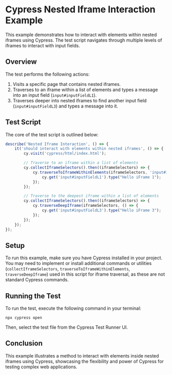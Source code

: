 
# Cypress Nested Iframe Interaction Example

This example demonstrates how to interact with elements within nested iframes using Cypress. The test script navigates through multiple levels of iframes to interact with input fields.

## Overview

The test performs the following actions:

1. Visits a specific page that contains nested iframes.
2. Traverses to an iframe within a list of elements and types a message into an input field (`input#inputFieldL1`).
3. Traverses deeper into nested iframes to find another input field (`input#inputFieldL3`) and types a message into it.

## Test Script

The core of the test script is outlined below:

```javascript
describe('Nested Iframe Interaction', () => {
    it('should interact with elements within nested iframes', () => {
        cy.visit('cypress/html/index.html');

        // Traverse to an iframe within a list of elements
        cy.collectIframeSelectors().then((iframeSelectors) => {
            cy.traverseToIframeWithinElements(iframeSelectors, 'input#inputFieldL1', () => {
                cy.get('input#inputFieldL1').type("Hello iFrame 1");
            });
        });

        // Traverse to the deepest iframe within a list of elements
        cy.collectIframeSelectors().then((iframeSelectors) => {
            cy.traverseDeepIframe(iframeSelectors, () => {
                cy.get('input#inputFieldL3').type("Hello iFrame 3");
            });
        });
    });
});
```

## Setup

To run this example, make sure you have Cypress installed in your project. You may need to implement or install additional commands or utilities (`collectIframeSelectors`, `traverseToIframeWithinElements`, `traverseDeepIframe`) used in this script for iframe traversal, as these are not standard Cypress commands.

## Running the Test

To run the test, execute the following command in your terminal:

```
npx cypress open
```

Then, select the test file from the Cypress Test Runner UI.

## Conclusion

This example illustrates a method to interact with elements inside nested iframes using Cypress, showcasing the flexibility and power of Cypress for testing complex web applications.

